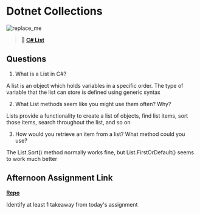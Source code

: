 # Dotnet Collections

![replace_me](https://codeworks.blob.core.windows.net/public/assets/img/illustrations/placeholder.svg)

> **📖 [C# List](https://codeworksacademy.com/fs-student-guide/resources/wk10/02-List-Methods)**

## Questions

1. What is a List in C#?

A list is an object which holds variables in a specific order. The type of variable that the list can store is defined using generic syntax


2. What List methods seem like you might use them often? Why?

Lists provide a functionality to create a list of objects, find list items, sort those items, search throughout the list, and so on


3. How would you retrieve an item from a list? What method could you use?

The List<L>.Sort() method normally works fine, but List<L>.FirstOrDefault() seems to work much better


## Afternoon Assignment Link

**[Repo](https://github.com/IsaiahSnyder-Programming/04-05-22-GregslistCSharp)**

Identify at least 1 takeaway from today's assignment
